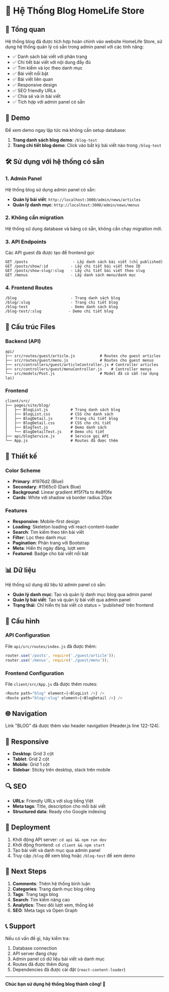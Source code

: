 # 📝 Hệ Thống Blog HomeLife Store

## 🎯 Tổng quan

Hệ thống blog đã được tích hợp hoàn chỉnh vào website HomeLife Store, sử dụng hệ thống quản lý có sẵn trong admin panel với các tính năng:

- ✅ Danh sách bài viết với phân trang
- ✅ Chi tiết bài viết với nội dung đầy đủ
- ✅ Tìm kiếm và lọc theo danh mục
- ✅ Bài viết nổi bật
- ✅ Bài viết liên quan
- ✅ Responsive design
- ✅ SEO friendly URLs
- ✅ Chia sẻ và in bài viết
- ✅ Tích hợp với admin panel có sẵn

## 🚀 Demo

Để xem demo ngay lập tức mà không cần setup database:

1. **Trang danh sách blog demo**: `/blog-test`
2. **Trang chi tiết blog demo**: Click vào bất kỳ bài viết nào trong `/blog-test`

## 🛠️ Sử dụng với hệ thống có sẵn

### 1. Admin Panel

Hệ thống blog sử dụng admin panel có sẵn:

- **Quản lý bài viết**: `http://localhost:3000/admin/news/articles`
- **Quản lý danh mục**: `http://localhost:3000/admin/news/menus`

### 2. Không cần migration

Hệ thống sử dụng database và bảng có sẵn, không cần chạy migration mới.

### 3. API Endpoints

Các API guest đã được tạo để frontend gọi:

```
GET /posts                    - Lấy danh sách bài viết (chỉ published)
GET /posts/show/:id          - Lấy chi tiết bài viết theo ID
GET /posts/show-slug/:slug   - Lấy chi tiết bài viết theo slug
GET /menus                   - Lấy danh sách menu/danh mục
```

### 4. Frontend Routes

```
/blog                        - Trang danh sách blog
/blog/:slug                  - Trang chi tiết blog
/blog-test                   - Demo danh sách blog
/blog-test/:slug            - Demo chi tiết blog
```

## 📁 Cấu trúc Files

### Backend (API)
```
api/
├── src/routes/guest/article.js           # Routes cho guest articles
├── src/routes/guest/menu.js              # Routes cho guest menus
├── src/controllers/guest/articleController.js # Controller articles
├── src/controllers/guest/menuController.js    # Controller menus
└── src/models/Post.js                    # Model đã có sẵn (sử dụng lại)
```

### Frontend
```
client/src/
├── pages/site/blog/
│   ├── BlogList.js          # Trang danh sách blog
│   ├── BlogList.css         # CSS cho danh sách
│   ├── BlogDetail.js        # Trang chi tiết blog
│   ├── BlogDetail.css       # CSS cho chi tiết
│   ├── BlogTest.js          # Demo danh sách
│   └── BlogDetailTest.js    # Demo chi tiết
├── api/blogService.js       # Service gọi API
└── App.js                   # Routes đã được thêm
```

## 🎨 Thiết kế

### Color Scheme
- **Primary**: #1976d2 (Blue)
- **Secondary**: #1565c0 (Dark Blue)
- **Background**: Linear gradient #f5f7fa to #e8f0fe
- **Cards**: White với shadow và border radius 20px

### Features
- **Responsive**: Mobile-first design
- **Loading**: Skeleton loading với react-content-loader
- **Search**: Tìm kiếm theo tên bài viết
- **Filter**: Lọc theo danh mục
- **Pagination**: Phân trang với Bootstrap
- **Meta**: Hiển thị ngày đăng, lượt xem
- **Featured**: Badge cho bài viết nổi bật

## 📊 Dữ liệu

Hệ thống sử dụng dữ liệu từ admin panel có sẵn:
- **Quản lý danh mục**: Tạo và quản lý danh mục blog qua admin panel
- **Quản lý bài viết**: Tạo và quản lý bài viết qua admin panel
- **Trạng thái**: Chỉ hiển thị bài viết có status = 'published' trên frontend

## 🔧 Cấu hình

### API Configuration
File `api/src/routes/index.js` đã được thêm:
```javascript
router.use('/posts', require('./guest/article'));
router.use('/menus', require('./guest/menu'));
```

### Frontend Configuration
File `client/src/App.js` đã được thêm routes:
```javascript
<Route path="blog" element={<BlogList />} />
<Route path="blog/:slug" element={<BlogDetail />} />
```

## 🌐 Navigation

Link "BLOG" đã được thêm vào header navigation (Header.js line 122-124).

## 📱 Responsive

- **Desktop**: Grid 3 cột
- **Tablet**: Grid 2 cột
- **Mobile**: Grid 1 cột
- **Sidebar**: Sticky trên desktop, stack trên mobile

## 🔍 SEO

- **URLs**: Friendly URLs với slug tiếng Việt
- **Meta tags**: Title, description cho mỗi bài viết
- **Structured data**: Ready cho Google indexing

## 🚀 Deployment

1. Khởi động API server: `cd api && npm run dev`
2. Khởi động frontend: `cd client && npm start`
3. Tạo bài viết và danh mục qua admin panel
4. Truy cập `/blog` để xem blog hoặc `/blog-test` để xem demo

## 🎯 Next Steps

1. **Comments**: Thêm hệ thống bình luận
2. **Categories**: Trang danh mục blog riêng
3. **Tags**: Trang tags blog
4. **Search**: Tìm kiếm nâng cao
5. **Analytics**: Theo dõi lượt xem, thống kê
6. **SEO**: Meta tags và Open Graph

## 📞 Support

Nếu có vấn đề gì, hãy kiểm tra:
1. Database connection
2. API server đang chạy
3. Admin panel có dữ liệu bài viết và danh mục
4. Routes đã được thêm đúng
5. Dependencies đã được cài đặt (`react-content-loader`)

---

**Chúc bạn sử dụng hệ thống blog thành công! 🎉**
